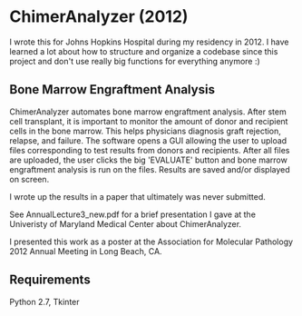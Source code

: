 # ChimerAnalyzer (2012)

I wrote this for Johns Hopkins Hospital during my residency in 2012. I have learned a lot about how to structure and organize a codebase since this project and don't use really big functions for everything anymore :) 

## Bone Marrow Engraftment Analysis
ChimerAnalyzer automates bone marrow engraftment analysis. After stem cell transplant, it is important to monitor the amount of donor and recipient cells in the bone marrow. This helps physicians diagnosis graft rejection, relapse, and failure. The software opens a GUI allowing the user to upload files corresponding to test results from donors and recipients. After all files are uploaded, the user clicks the big 'EVALUATE' button and bone marrow engraftment analysis is run on the files. Results are saved and/or displayed on screen.

I wrote up the results in a paper that ultimately was never submitted. 

See AnnualLecture3_new.pdf for a brief presentation I gave at the Univeristy of Maryland Medical Center about ChimerAnalyzer.

I presented this work as a poster at the Association for Molecular Pathology 2012 Annual Meeting in Long Beach, CA.

## Requirements
Python 2.7, Tkinter
